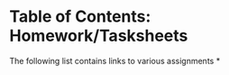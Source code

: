 # Table of Contents: Homework/Tasksheets
The following list contains links to various assignments
* 
